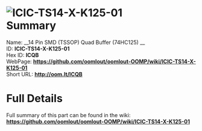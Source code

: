 
![ICIC-TS14-X-K125-01](https://github.com/oomlout/oomlout-OOMP/blob/master/parts/ICIC-TS14-X-K125-01/ICIC-TS14-X-K125-01_420.jpg)   
Summary
=================
  
Name: __14 Pin SMD (TSSOP) Quad Buffer (74HC125) __    
ID: __ICIC-TS14-X-K125-01__   
Hex ID: __ICQB__   
WebPage: __https://github.com/oomlout/oomlout-OOMP/wiki/ICIC-TS14-X-K125-01__   
Short URL: __http://oom.lt/ICQB__   

Full Details
==========================
Full summary of this part can be found in the wiki:   
__https://github.com/oomlout/oomlout-OOMP/wiki/ICIC-TS14-X-K125-01__    

